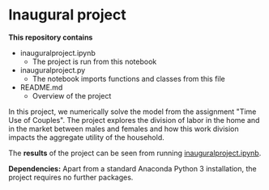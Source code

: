 # Inaugural project

**This repository contains**
-  inauguralproject.ipynb 
    - The project is run from this notebook
- inauguralproject.py
    - The notebook imports functions and classes from this file
- README.md
    - Overview of the project

In this project, we numerically solve the model from the assignment "Time Use of Couples". The project explores the division of labor in the home and in the market between males and females and how this work division impacts the aggregate utility of the household.


The **results** of the project can be seen from running [inauguralproject.ipynb](inauguralproject.ipynb).

**Dependencies:** Apart from a standard Anaconda Python 3 installation, the project requires no further packages.